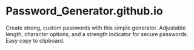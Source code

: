 # Password_Generator.github.io
Create strong, custom passwords with this simple generator. Adjustable length, character options, and a strength indicator for secure passwords. Easy copy to clipboard.
